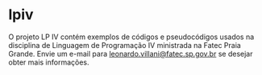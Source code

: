 # lpiv
O projeto LP IV contém exemplos de códigos e pseudocódigos usados na disciplina de Linguagem de Programação IV ministrada na Fatec Praia Grande. Envie um e-mail para leonardo.villani@fatec.sp.gov.br se desejar obter mais informações.
